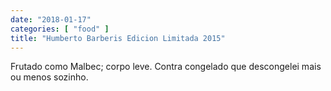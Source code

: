 ```yaml
---
date: "2018-01-17"
categories: [ "food" ]
title: "Humberto Barberis Edicion Limitada 2015"
---
```

Frutado como Malbec; corpo leve. Contra congelado que descongelei mais ou menos sozinho.
